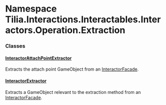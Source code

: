 # Namespace Tilia.Interactions.Interactables.Interactors.Operation.Extraction

### Classes

#### [InteractorAttachPointExtractor]

Extracts the attach point GameObject from an [InteractorFacade].

#### [InteractorExtractor]

Extracts a GameObject relevant to the extraction method from an [InteractorFacade].

[InteractorAttachPointExtractor]: InteractorAttachPointExtractor.md
[InteractorFacade]: ../../../Interactors/InteractorFacade.md
[InteractorExtractor]: InteractorExtractor.md
